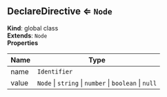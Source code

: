 <a name="DeclareDirective"></a>

## DeclareDirective ⇐ <code>Node</code>
**Kind**: global class  
**Extends**: <code>Node</code>  
**Properties**

| Name | Type |
| --- | --- |
| name | <code>Identifier</code> | 
| value | <code>Node</code> \| <code>string</code> \| <code>number</code> \| <code>boolean</code> \| <code>null</code> | 

